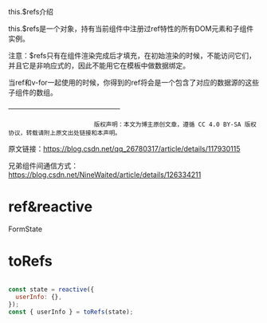 this.$refs介绍

this.$refs是一个对象，持有当前组件中注册过ref特性的所有DOM元素和子组件实例。

注意：$refs只有在组件渲染完成后才填充，在初始渲染的时候，不能访问它们，并且它是非响应式的，因此不能用它在模板中做数据绑定。

当ref和v-for一起使用的时候，你得到的ref将会是一个包含了对应的数据源的这些子组件的数组。

————————————————

                            版权声明：本文为博主原创文章，遵循 CC 4.0 BY-SA 版权协议，转载请附上原文出处链接和本声明。

原文链接：<https://blog.csdn.net/qq_26780317/article/details/117930115>

兄弟组件间通信方式：
<https://blog.csdn.net/NineWaited/article/details/126334211>

# ref&reactive

FormState

# toRefs

```js

const state = reactive({
  userInfo: {},
});
const { userInfo } = toRefs(state);

```

